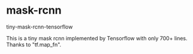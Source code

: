 # mask-rcnn
tiny-mask-rcnn-tensorflow

This is a tiny mask rcnn implemented by Tensorflow with only 700+ lines. Thanks to "tf.map_fn".
